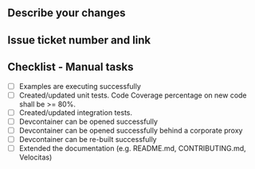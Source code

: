 <!-- This file is maintained by velocitas CLI, do not modify manually. Change settings in .velocitas.json -->
## Describe your changes

<!--
Please provide a brief description to what your change does.
-->

## Issue ticket number and link

<!--
Please provide a reference to the issue or the bug that you filed for the issue you are solving.
-->

## Checklist - Manual tasks

<!--
Please check which manual tasks have bee performed as part of this pull request.
-->

* [ ] Examples are executing successfully
* [ ] Created/updated unit tests. Code Coverage percentage on new code shall be >= 80%.
* [ ] Created/updated integration tests.
* [ ] Devcontainer can be opened successfully
* [ ] Devcontainer can be opened successfully behind a corporate proxy
* [ ] Devcontainer can be re-built successfully
* [ ] Extended the documentation (e.g. README.md, CONTRIBUTING.md, Velocitas)
